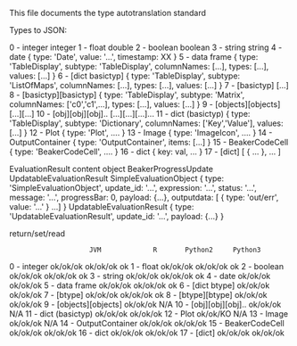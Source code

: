 This file documents the type autotranslation standard


Types to JSON:


0 - integer					integer
1 - float					double
2 - boolean					boolean
3 - string					string
4 - date					{ type: 'Date', value: '...', timestamp: XX }
5 - data frame				{ type: 'TableDisplay', subtype: 'TableDisplay', columnNames: [...], types: [...], values: [...] }
6 - [dict basictyp]			{ type: 'TableDisplay', subtype: 'ListOfMaps', columnNames: [...], types: [...], values: [...] }
7 - [basictyp]				[...]
8 - [basictyp][basictyp]	{ type: 'TableDisplay', subtype: 'Matrix', columnNames: ['c0','c1',...], types: [...], values: [...] }
9 - [objects][objects]		[...][...]
10 - [obj][obj][obj]..		[...][...][...]...
11 - dict (basictyp)		{ type: 'TableDisplay', subtype: 'Dictionary', columnNames: ['Key','Value'], values: [...] }
12 - Plot					{ type: 'Plot', .... }
13 - Image					{ type: 'ImageIcon', .... }
14 - OutputContainer			{ type: 'OutputContainer', items: [...] }
15 - BeakerCodeCell			{ type: 'BeakerCodeCell', .... }
16 - dict					{ key: val, ... }
17 - [dict]					[ { ... }, ... ]



EvaluationResult		content object
BeakerProgressUpdate
UpdatableEvaluationResult
SimpleEvaluationObject	{ type: 'SimpleEvaluationObject', update_id: '...', expression: '...', status: '...', message: '...', progressBar: 0, payload: {...}, outputdata: [ { type: 'out/err', value: '...' } ...] }
UpdatableEvaluationResult	{ type: 'UpdatableEvaluationResult', update_id: '...', payload: {...} }


return/set/read


						JVM				R		Python2		Python3
0 - integer				ok/ok/ok	ok/ok/ok		ok
1 - float				ok/ok/ok	ok/ok/ok		ok
2 - boolean				ok/ok/ok	ok/ok/ok		ok
3 - string				ok/ok/ok	ok/ok/ok		ok
4 - date				ok/ok/ok	ok/ok/ok
5 - data frame			ok/ok/ok	ok/ok/ok		ok
6 - [dict btype]		ok/ok/ok	ok/ok/ok
7 - [btype]				ok/ok/ok	ok/ok/ok		ok
8 - [btype][btype]		ok/ok/ok	ok/ok/ok
9 - [objects][objects]	ok/ok/ok	N/A
10 - [obj][obj][obj]..	ok/ok/ok	N/A
11 - dict (basictyp)	ok/ok/ok	ok/ok/ok
12 - Plot				ok/ok/KO	N/A
13 - Image				ok/ok/ok	N/A
14 - OutputContainer	ok/ok/ok	ok/ok/ok
15 - BeakerCodeCell		ok/ok/ok	ok/ok/ok
16 - dict				ok/ok/ok	ok/ok/ok
17 - [dict]				ok/ok/ok	ok/ok/ok


